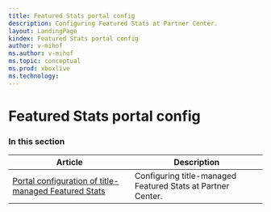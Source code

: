 ```yaml
---
title: Featured Stats portal config
description: Configuring Featured Stats at Partner Center.
layout: LandingPage
kindex: Featured Stats portal config
author: v-mihof
ms.author: v-mihof
ms.topic: conceptual
ms.prod: xboxlive
ms.technology: 
---
```


# Featured Stats portal config


### In this section

| Article | Description |
|---------|-------------|
| [Portal configuration of title-managed Featured Stats](live-featuredstats-tm-portal.md) | Configuring title-managed Featured Stats at Partner Center. |

